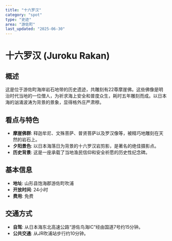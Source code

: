 ```yaml
---
title: "十六罗汉"
category: "spot"
type: "史迹"
area: "游佐町"
last_updated: "2025-06-30"
---
```


# 十六罗汉 (Juroku Rakan)

## 概述
这是位于游佐町海岸岩石地带的历史遗迹，共雕刻有22尊摩崖佛。这些佛像是明治时代当地的一位僧人，为祈求海上安全和普度众生，耗时五年雕刻而成。以日本海的汹涌波涛为背景的景象，显得格外庄严肃穆。

## 看点与特色
- **摩崖佛群**: 释迦牟尼、文殊菩萨、普贤菩萨以及罗汉像等，被精巧地雕刻在天然的岩石上。
- **夕阳景色**: 以日本海落日为背景的十六罗汉岩剪影，是著名的绝佳摄影点。
- **历史背景**: 这是一座承载了当地渔民信仰和安全祈愿的历史性纪念碑。

## 基本信息
- **地址**: 山形县饱海郡游佐町吹浦
- **开放时间**: 24小时
- **费用**: 免费

## 交通方式
- **自驾**: 从日本海东北高速公路“游佐鸟海IC”经由国道7号约15分钟。
- **公共交通**: 从JR吹浦站步行约10分钟。